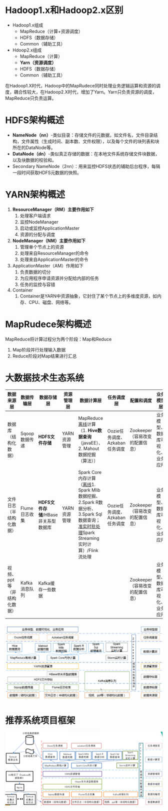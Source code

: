 # Hadoop1.x和Hadoop2.x区别

- Hadoop1.x组成
  - MapReduce（计算+资源调度）
  - HDFS（数据存储）
  - Common（辅助工具）    
- Hdoop2.x组成
  - MapReduce（计算）
  - **Yarn（资源调度）**
  - HDFS（数据存储）
  - Common（辅助工具）

在Hadoop1.X时代，Hadoop中的MapRudece同时处理业务逻辑运算和资源的调度，耦合性较大，在Hadoop2.X时代，增加了Yarn。Yarn只负责资源的调度，MapReduce只负责运算。  

# HDFS架构概述

- **NameNode（nn）**-类似目录：存储文件的元数据，如文件名，文件目录结构，文件属性（生成时间、副本数、文件权限），以及每个文件的块列表和块所在的DataNode等。
- **DataNode（dn）**-类似真正存储的数据：在本地文件系统存储文件块数据，以及块数据的校验和。
- Secondary NameNode（2nn）：用来监控HDFS状态的辅助后台程序，每隔一段时间获取HDFS元数据的快照。

# YARN架构概述

1. **ResourceManager（RM）主要作用如下**
   1. 处理客户端请求
   2. 监控NodeManager
   3. 启动或监控ApplicationMaster
   4. 资源的分配与调度
2. **NodeManager（NM）主要作用如下**
   1. 管理单个节点上的资源
   2. 处理来自ResourceManager的命令
   3. 处理来自ApplicationMaster的命令
3. ApplicationMaster（AM）作用如下
   1. 负责数据的切分
   2. 为应用程序申请资源并分配给内部的任务
   3. 任务的监控与容错
4. Container
   1. Container是YARN中资源抽象，它封住了某个节点上的多维度资源，如内存、CPU、磁盘、网络等。

# MapRudece架构概述

MapReduce将计算过程分为两个阶段：Map和Reduce

1. Map阶段并行处理输入数据
2. Reduce阶段对Map结果进行汇总

# 大数据技术生态系统

| 数据来源层                  | 数据传输层    | 数据存储层                           | 资源管理层   | 数据计算层                                                   | 任务调度层 | 配置和调度 | 业务模型层 |
| --------------------------- | ------------- | ------------------------------------ | ------------ | ------------ | ------------ | ------------ | ------------ |
| 数据库（结构化数据）        | Sqoop数据传递 | **HDFS文件存储**                     | YARN资源管理 | MapReduce<u>离线</u>计算（1. **Hive数据查询**（javaEE）、2. Mahout数据挖掘（算法）） | Oozie任务调度、Azkaban任务调度 | Zookeeper（容易改变的配置信息） | 业务模型、数据库可视化、业务应用 |
| 文件日志（半结构化数据）    | Flume日志收集 | **HDFS文件存储**/HBase非关系型数据库 | YARN资源管理 | Spark Core内存计算 （<u>离线</u>1. Spark Mlib数据挖掘、2.Spark R数据分析、3.Spark Sql数据查询；<u>准实时批处理</u>Spark Streaming实时计算）/Flink 流处理 | Oozie任务调度、Azkaban任务调度 | Zookeeper（容易改变的配置信息） | 业务模型、数据库可视化、业务应用 |
| 视频、ppt等（非结构化数据） | Kafka消息队列 | Kafka缓存一些数据                    |              |||Zookeeper（容易改变的配置信息）|业务模型、数据库可视化、业务应用|

![image-大数据技术生态系统](img/image-20211226125619030.png)

# 推荐系统项目框架

![image-推荐系统](img/image-20211226132415451.png)